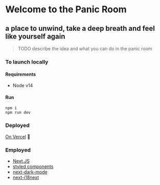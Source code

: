# Welcome to the Panic Room
## a place to unwind, take a deep breath and feel like yourself again

> TODO describe the idea and what you can do in the panic room

### To launch locally

#### Requirements
- Node v14

#### Run

```
npm i
npm run dev
```

### Deployed

[On Vercel](https://panic-room.vercel.app/)
💙
### Employed
  - [Next.JS](https://nextjs.org/)
  - [styled components](https://styled-components.com/)
  - [next-dark-mode](https://github.com/xeoneux/next-dark-mode)
  - [next-i18next](https://github.com/isaachinman/next-i18next)

